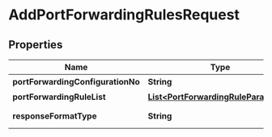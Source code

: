 
# AddPortForwardingRulesRequest

## Properties
Name | Type | Description | Notes
------------ | ------------- | ------------- | -------------
**portForwardingConfigurationNo** | **String** | 포트포워딩설정번호 | 
**portForwardingRuleList** | [**List&lt;PortForwardingRuleParameter&gt;**](PortForwardingRuleParameter.md) | 포트포워딩RULE리스트 | 
**responseFormatType** | **String** | responseFormatType {json, xml} |  [optional]



